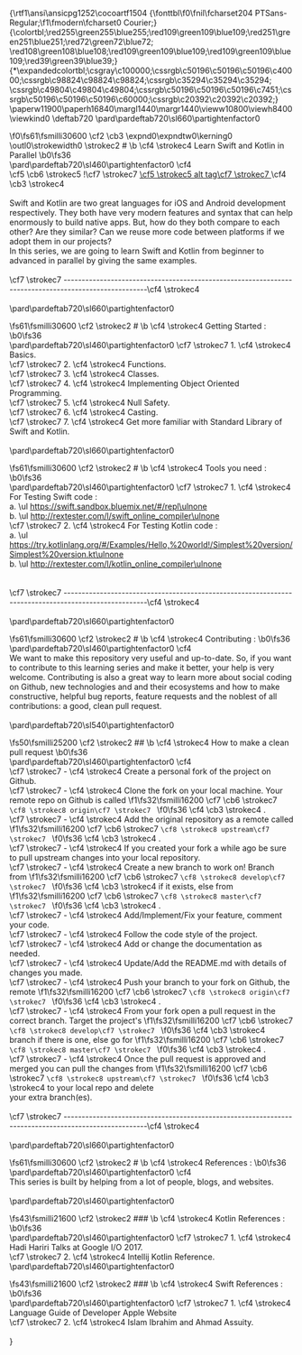 {\rtf1\ansi\ansicpg1252\cocoartf1504
{\fonttbl\f0\fnil\fcharset204 PTSans-Regular;\f1\fmodern\fcharset0 Courier;}
{\colortbl;\red255\green255\blue255;\red109\green109\blue109;\red251\green251\blue251;\red72\green72\blue72;
\red108\green108\blue108;\red109\green109\blue109;\red109\green109\blue109;\red39\green39\blue39;}
{\*\expandedcolortbl;\csgray\c100000;\cssrgb\c50196\c50196\c50196\c40000;\cssrgb\c98824\c98824\c98824;\cssrgb\c35294\c35294\c35294;
\cssrgb\c49804\c49804\c49804;\cssrgb\c50196\c50196\c50196\c7451;\cssrgb\c50196\c50196\c50196\c60000;\cssrgb\c20392\c20392\c20392;}
\paperw11900\paperh16840\margl1440\margr1440\vieww10800\viewh8400\viewkind0
\deftab720
\pard\pardeftab720\sl660\partightenfactor0

\f0\fs61\fsmilli30600 \cf2 \cb3 \expnd0\expndtw0\kerning0
\outl0\strokewidth0 \strokec2 #
\b \cf4 \strokec4  Learn Swift and Kotlin in Parallel
\b0\fs36 \
\pard\pardeftab720\sl460\partightenfactor0
\cf4 \
\cf5 \cb6 \strokec5 !\cf7 \strokec7 [\cf5 \strokec5 alt tag\cf7 \strokec7 ](https://s13.postimg.org/6shufrw87/simple_netwokr_library.png)\cf4 \cb3 \strokec4 \
\
Swift and Kotlin are two great languages for iOS and Android development respectively. They both have very modern features and syntax that can help enormously to build native apps. But, how do they both compare to each other? Are they similar? Can we reuse more code between platforms if we adopt them in our projects? \
In this series, we are going to learn Swift and Kotlin from beginner to advanced in parallel by giving the same examples.\
\
\cf7 \strokec7 -----------------------------------------------------------------------------------------------------\cf4 \strokec4 \
\
\pard\pardeftab720\sl660\partightenfactor0

\fs61\fsmilli30600 \cf2 \strokec2 #
\b \cf4 \strokec4  Getting Started :
\b0\fs36 \
\pard\pardeftab720\sl460\partightenfactor0
\cf7 \strokec7  1. \cf4 \strokec4 Basics.\
\cf7 \strokec7  2. \cf4 \strokec4 Functions.\
\cf7 \strokec7  3. \cf4 \strokec4 Classes.\
\cf7 \strokec7  4. \cf4 \strokec4 Implementing Object Oriented Programming.\
\cf7 \strokec7  5. \cf4 \strokec4 Null Safety.\
\cf7 \strokec7  6. \cf4 \strokec4 Casting.\
\cf7 \strokec7  7. \cf4 \strokec4 Get more familiar with Standard Library of Swift and Kotlin.\
\
\pard\pardeftab720\sl660\partightenfactor0

\fs61\fsmilli30600 \cf2 \strokec2 #
\b \cf4 \strokec4  Tools you need :
\b0\fs36 \
\pard\pardeftab720\sl460\partightenfactor0
\cf7 \strokec7 1. \cf4 \strokec4 For Testing Swift code : \
	a. \ul https://swift.sandbox.bluemix.net/#/repl\ulnone \
	b. \ul http://rextester.com/l/swift_online_compiler\ulnone \
\cf7 \strokec7 2. \cf4 \strokec4 For Testing Kotlin code :\
	a. \ul https://try.kotlinlang.org/#/Examples/Hello,%20world!/Simplest%20version/Simplest%20version.kt\ulnone  \
	b. \ul http://rextester.com/l/kotlin_online_compiler\ulnone \
\
\
\cf7 \strokec7 -----------------------------------------------------------------------------------------------------\cf4 \strokec4 \
\
\pard\pardeftab720\sl660\partightenfactor0

\fs61\fsmilli30600 \cf2 \strokec2 #
\b \cf4 \strokec4  Contributing :
\b0\fs36 \
\pard\pardeftab720\sl460\partightenfactor0
\cf4 \
We want to make this repository very useful and up-to-date. So, if you want to contribute to this learning series and make it better, your help is very welcome. Contributing is also a great way to learn more about social coding on Github, new technologies and and their ecosystems and how to make constructive, helpful bug reports, feature requests and the noblest of all contributions: a good, clean pull request.\
\
\pard\pardeftab720\sl540\partightenfactor0

\fs50\fsmilli25200 \cf2 \strokec2 ##
\b \cf4 \strokec4  How to make a clean pull request
\b0\fs36 \
\pard\pardeftab720\sl460\partightenfactor0
\cf4 \
\cf7 \strokec7 - \cf4 \strokec4 Create a personal fork of the project on Github.\
\cf7 \strokec7 - \cf4 \strokec4 Clone the fork on your local machine. Your remote repo on Github is called 
\f1\fs32\fsmilli16200 \cf7 \cb6 \strokec7 `\cf8 \strokec8 origin\cf7 \strokec7 `
\f0\fs36 \cf4 \cb3 \strokec4 .\
\cf7 \strokec7 - \cf4 \strokec4 Add the original repository as a remote called 
\f1\fs32\fsmilli16200 \cf7 \cb6 \strokec7 `\cf8 \strokec8 upstream\cf7 \strokec7 `
\f0\fs36 \cf4 \cb3 \strokec4 .\
\cf7 \strokec7 - \cf4 \strokec4 If you created your fork a while ago be sure to pull upstream changes into your local repository.\
\cf7 \strokec7 - \cf4 \strokec4 Create a new branch to work on! Branch from 
\f1\fs32\fsmilli16200 \cf7 \cb6 \strokec7 `\cf8 \strokec8 develop\cf7 \strokec7 `
\f0\fs36 \cf4 \cb3 \strokec4  if it exists, else from 
\f1\fs32\fsmilli16200 \cf7 \cb6 \strokec7 `\cf8 \strokec8 master\cf7 \strokec7 `
\f0\fs36 \cf4 \cb3 \strokec4 .\
\cf7 \strokec7 - \cf4 \strokec4 Add/Implement/Fix your feature, comment your code.\
\cf7 \strokec7 - \cf4 \strokec4 Follow the code style of the project.\
\cf7 \strokec7 - \cf4 \strokec4 Add or change the documentation as needed.\
\cf7 \strokec7 - \cf4 \strokec4 Update/Add the README.md with details of changes you made.\
\cf7 \strokec7 - \cf4 \strokec4 Push your branch to your fork on Github, the remote 
\f1\fs32\fsmilli16200 \cf7 \cb6 \strokec7 `\cf8 \strokec8 origin\cf7 \strokec7 `
\f0\fs36 \cf4 \cb3 \strokec4 .\
\cf7 \strokec7 - \cf4 \strokec4 From your fork open a pull request in the correct branch. Target the project's 
\f1\fs32\fsmilli16200 \cf7 \cb6 \strokec7 `\cf8 \strokec8 develop\cf7 \strokec7 `
\f0\fs36 \cf4 \cb3 \strokec4  branch if there is one, else go for 
\f1\fs32\fsmilli16200 \cf7 \cb6 \strokec7 `\cf8 \strokec8 master\cf7 \strokec7 `
\f0\fs36 \cf4 \cb3 \strokec4 .\
\cf7 \strokec7 - \cf4 \strokec4 Once the pull request is approved and merged you can pull the changes from 
\f1\fs32\fsmilli16200 \cf7 \cb6 \strokec7 `\cf8 \strokec8 upstream\cf7 \strokec7 `
\f0\fs36 \cf4 \cb3 \strokec4  to your local repo and delete\
your extra branch(es).\
\
\cf7 \strokec7 -----------------------------------------------------------------------------------------------------\cf4 \strokec4 \
\
\pard\pardeftab720\sl660\partightenfactor0

\fs61\fsmilli30600 \cf2 \strokec2 #
\b \cf4 \strokec4  References :
\b0\fs36 \
\pard\pardeftab720\sl460\partightenfactor0
\cf4 \
This series is built by helping from a lot of people, blogs, and websites.\
\
\pard\pardeftab720\sl460\partightenfactor0

\fs43\fsmilli21600 \cf2 \strokec2 ###
\b \cf4 \strokec4  Kotlin References :
\b0\fs36 \
\pard\pardeftab720\sl460\partightenfactor0
\cf7 \strokec7 1. \cf4 \strokec4 Hadi Hariri Talks at Google I/O 2017.\
\cf7 \strokec7 2. \cf4 \strokec4 Intellij Kotlin Reference.\
\pard\pardeftab720\sl460\partightenfactor0

\fs43\fsmilli21600 \cf2 \strokec2 ###
\b \cf4 \strokec4  Swift References :
\b0\fs36 \
\pard\pardeftab720\sl460\partightenfactor0
\cf7 \strokec7 1. \cf4 \strokec4 Language Guide of Developer Apple Website\
\cf7 \strokec7 2. \cf4 \strokec4 Islam Ibrahim and Ahmad Assuity.\
\
}